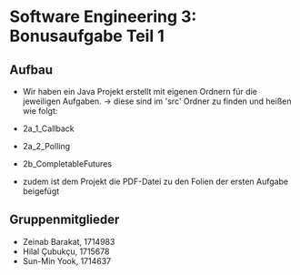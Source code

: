 # Software Engineering 3: Bonusaufgabe Teil 1

## Aufbau
- Wir haben ein Java Projekt erstellt mit eigenen Ordnern für die jeweiligen Aufgaben.
-> diese sind im 'src' Ordner zu finden und heißen wie folgt:
- 2a_1_Callback
- 2a_2_Polling
- 2b_CompletableFutures

- zudem ist dem Projekt die PDF-Datei zu den Folien der ersten Aufgabe beigefügt

## Gruppenmitglieder
- Zeinab Barakat, 1714983
- Hilal Çubukçu, 1715678
- Sun-Min Yook, 1714637